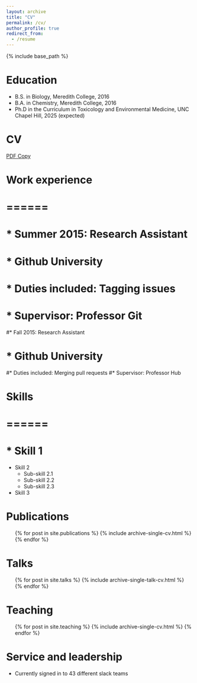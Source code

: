 ```yaml
---
layout: archive
title: "CV"
permalink: /cv/
author_profile: true
redirect_from:
  - /resume
---
```


{% include base_path %}

Education
======
* B.S. in Biology, Meredith College, 2016
* B.A. in Chemistry, Meredith College, 2016
* Ph.D in the Curriculum in Toxicology and Environmental Medicine, UNC Chapel Hill, 2025 (expected)

CV
======
[PDF Copy](https://ntuck.github.io/files/20231030_Tucker_CV.pdf)

# Work experience
# ======
# * Summer 2015: Research Assistant
# * Github University
#  * Duties included: Tagging issues
#  * Supervisor: Professor Git

#* Fall 2015: Research Assistant
 # * Github University
  #* Duties included: Merging pull requests
  #* Supervisor: Professor Hub
  
# Skills
# ======
# * Skill 1
* Skill 2
  * Sub-skill 2.1
  * Sub-skill 2.2
  * Sub-skill 2.3
* Skill 3

Publications
======
  <ul>{% for post in site.publications %}
    {% include archive-single-cv.html %}
  {% endfor %}</ul>
  
Talks
======
  <ul>{% for post in site.talks %}
    {% include archive-single-talk-cv.html %}
  {% endfor %}</ul>
  
Teaching
======
  <ul>{% for post in site.teaching %}
    {% include archive-single-cv.html %}
  {% endfor %}</ul>
  
Service and leadership
======
* Currently signed in to 43 different slack teams
